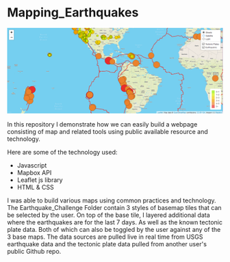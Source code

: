 # Mapping_Earthquakes
![screenshot](screen.png)

In this repository I demonstrate how we can easily build a webpage consisting of map and related tools using public available resource and technology.  

Here are some of the technology used:
- Javascript
- Mapbox API
- Leaflet js library
- HTML & CSS

I was able to build various maps using common practices and technology.  The Earthquake_Challenge Folder contain 3 styles of basemap tiles that can be selected by the user.  On top of the base tile, I layered additional data where the earthquakes are for the last 7 days.  As well as the known tectonic plate data.  Both of which can also be toggled by the user against any of the 3 base maps.  The data sources are pulled live in real time from USGS earthquake data and the tectonic plate data pulled from another user's public Github repo.  
